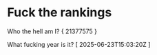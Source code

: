 # Fuck the rankings

Who the hell am I?
{ 21377575 }

What fucking year is it?
[ 2025-06-23T15:03:20Z ]
